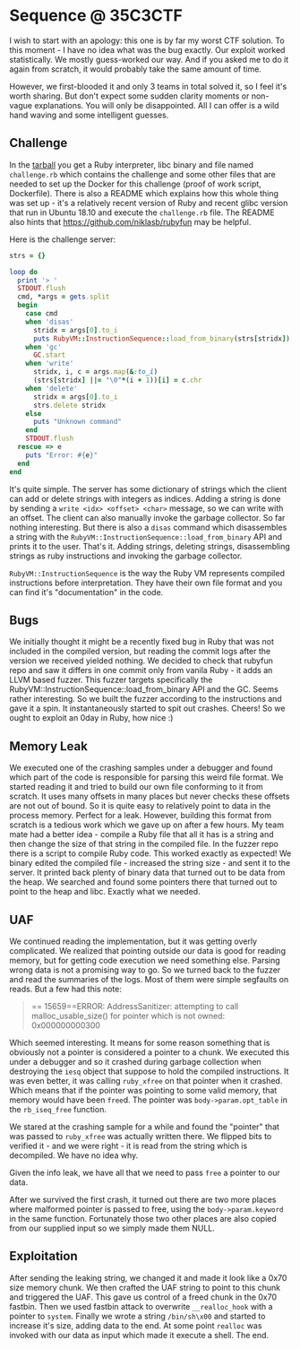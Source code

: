 ﻿# Sequence @ 35C3CTF

I wish to start with an apology: this one is by far my worst CTF solution. To this moment - I have no idea what was the bug exactly. Our exploit worked statistically. We mostly guess-worked our way. And if you asked me to do it again from scratch, it would probably take the same amount of time.

However, we first-blooded it and only 3 teams in total solved it, so I feel it's worth sharing. But don't expect some sudden clarity moments or non-vague explanations. You will only be disappointed. All I can offer is a wild hand waving and some intelligent guesses.

## Challenge
In the [tarball](sequence-afcf267d78429b4a36dca5bd12bdf45e.tar.gz) you get a Ruby interpreter, libc binary and file named `challenge.rb` which contains the challenge and some other files that are needed to set up the Docker for this challenge (proof of work script, Dockerfile). There is also a README which explains how this whole thing was set up - it's a relatively recent version of Ruby and recent glibc version that run in Ubuntu 18.10 and execute the `challenge.rb` file. The README also hints that https://github.com/niklasb/rubyfun may be helpful.

Here is the challenge server:
```ruby
strs = {}

loop do
  print '> '
  STDOUT.flush
  cmd, *args = gets.split
  begin
    case cmd
    when 'disas'
      stridx = args[0].to_i
      puts RubyVM::InstructionSequence::load_from_binary(strs[stridx]).disasm
    when 'gc'
      GC.start
    when 'write'
      stridx, i, c = args.map(&:to_i)
      (strs[stridx] ||= "\0"*(i + 1))[i] = c.chr
    when 'delete'
      stridx = args[0].to_i
      strs.delete stridx
    else
      puts "Unknown command"
    end
    STDOUT.flush
  rescue => e
    puts "Error: #{e}"
  end
end
```
It's quite simple. The server has some dictionary of strings which the client can add or delete strings with integers as indices. Adding a string is done by sending a `write <idx> <offset> <char>` message, so we can write with an offset. The client can also manually invoke the garbage collector. So far nothing interesting. But there is also a `disas` command which disassembles a string with the `RubyVM::InstructionSequence::load_from_binary` API and prints it to the user. That's it. Adding strings, deleting strings, disassembling strings as ruby instructions and invoking the garbage collector.

`RubyVM::InstructionSequence` is the way the Ruby VM represents compiled instructions before interpretation. They have their own file format and you can find it's "documentation" in the code.

## Bugs
We initially thought it might be a recently fixed bug in Ruby that was not included in the compiled version, but reading the commit logs after the version we received yielded nothing.
We decided to check that rubyfun repo and saw it differs in one commit only from vanila Ruby - it adds an LLVM based fuzzer. This fuzzer targets specifically the RubyVM::InstructionSequence::load_from_binary API and the GC. Seems rather interesting. So we built the fuzzer according to the instructions and gave it a spin. It instantaneously started to spit out crashes. Cheers!
So we ought to exploit an 0day in Ruby, how nice :)

## Memory Leak
We executed one of the crashing samples under a debugger and found which part of the code is responsible for parsing this weird file format. We started reading it and tried to build our own file conforming to it from scratch. It uses many offsets in many places but never checks these offsets are not out of bound. So it is quite easy to relatively point to data in the process memory. Perfect for a leak.
However, building this format from scratch is a tedious work which we gave up on after a few hours. My team mate had a better idea - compile a Ruby file that all it has is a string and then change the size of that string in the compiled file. In the fuzzer repo there is a script to compile Ruby code.
This worked exactly as expected! We binary edited the compiled file - increased the string size - and sent it to the server. It printed back plenty of binary data that turned out to be data from the heap. We searched and found some pointers there that turned out to point to the heap and libc. Exactly what we needed.

## UAF
We continued reading the implementation, but it was getting overly complicated. We realized that pointing outside our data is good for reading memory, but for getting code execution we need something else. Parsing wrong data is not a promising way to go.
So we turned back to the fuzzer and read the summaries of the logs. Most of them were simple segfaults on reads. But a few had this note:
> == 15659==ERROR: AddressSanitizer: attempting to call malloc_usable_size() for pointer which is not owned: 0x000000000300

Which seemed interesting. It means for some reason something that is obviously not a pointer is considered a pointer to a chunk. We executed this under a debugger and so it crashed during garbage collection when destroying the `iesq` object that suppose to hold the compiled instructions.
It was even better, it was calling `ruby_xfree` on that pointer when it crashed. Which means that if the pointer was pointing to some valid memory, that memory would have been `free`d.
The pointer was `body->param.opt_table` in the `rb_iseq_free` function.

We stared at the crashing sample for a while and found the "pointer" that was passed to `ruby_xfree` was actually written there. We flipped bits to verified it - and we were right - it is read from the string which is decompiled. We have no idea why.

Given the info leak, we have all that we need to pass `free` a pointer to our data.

After we survived the first crash, it turned out there are two more places where malformed pointer is passed to free, using the `body->param.keyword` in the same function. Fortunately those two other places are also copied from our supplied input so we simply made them NULL.

## Exploitation
After sending the leaking string, we changed it and made it look like a 0x70 size memory chunk. We then crafted the UAF string to point to this chunk and triggered the UAF. This gave us control of a freed chunk in the 0x70 fastbin. Then we used fastbin attack to overwrite `__realloc_hook` with a pointer to `system`.
Finally we wrote a string `/bin/sh\x00` and started to increase it's size, adding data to the end. At some point `realloc` was invoked with our data as input which made it execute a shell. The end.
